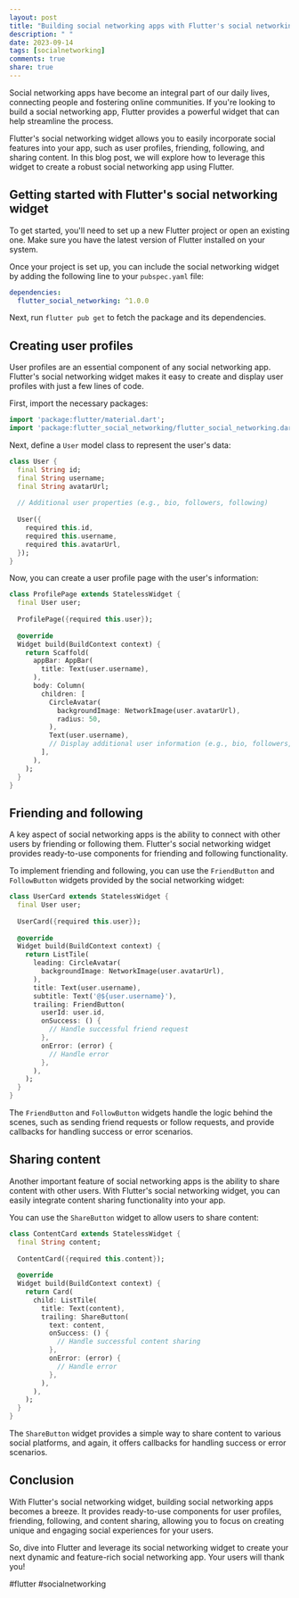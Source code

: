 ```yaml
---
layout: post
title: "Building social networking apps with Flutter's social networking widget"
description: " "
date: 2023-09-14
tags: [socialnetworking]
comments: true
share: true
---
```


Social networking apps have become an integral part of our daily lives, connecting people and fostering online communities. If you're looking to build a social networking app, Flutter provides a powerful widget that can help streamline the process.

Flutter's social networking widget allows you to easily incorporate social features into your app, such as user profiles, friending, following, and sharing content. In this blog post, we will explore how to leverage this widget to create a robust social networking app using Flutter.

## Getting started with Flutter's social networking widget

To get started, you'll need to set up a new Flutter project or open an existing one. Make sure you have the latest version of Flutter installed on your system.

Once your project is set up, you can include the social networking widget by adding the following line to your `pubspec.yaml` file:

```yaml
dependencies:
  flutter_social_networking: ^1.0.0
```

Next, run `flutter pub get` to fetch the package and its dependencies.

## Creating user profiles

User profiles are an essential component of any social networking app. Flutter's social networking widget makes it easy to create and display user profiles with just a few lines of code.

First, import the necessary packages:

```dart
import 'package:flutter/material.dart';
import 'package:flutter_social_networking/flutter_social_networking.dart';
```

Next, define a `User` model class to represent the user's data:

```dart
class User {
  final String id;
  final String username;
  final String avatarUrl;
  
  // Additional user properties (e.g., bio, followers, following)
  
  User({
    required this.id,
    required this.username,
    required this.avatarUrl,
  });
}
```

Now, you can create a user profile page with the user's information:

```dart
class ProfilePage extends StatelessWidget {
  final User user;
  
  ProfilePage({required this.user});
  
  @override
  Widget build(BuildContext context) {
    return Scaffold(
      appBar: AppBar(
        title: Text(user.username),
      ),
      body: Column(
        children: [
          CircleAvatar(
            backgroundImage: NetworkImage(user.avatarUrl),
            radius: 50,
          ),
          Text(user.username),
          // Display additional user information (e.g., bio, followers, following)
        ],
      ),
    );
  }
}
```

## Friending and following

A key aspect of social networking apps is the ability to connect with other users by friending or following them. Flutter's social networking widget provides ready-to-use components for friending and following functionality.

To implement friending and following, you can use the `FriendButton` and `FollowButton` widgets provided by the social networking widget:

```dart
class UserCard extends StatelessWidget {
  final User user;
  
  UserCard({required this.user});
  
  @override
  Widget build(BuildContext context) {
    return ListTile(
      leading: CircleAvatar(
        backgroundImage: NetworkImage(user.avatarUrl),
      ),
      title: Text(user.username),
      subtitle: Text('@${user.username}'),
      trailing: FriendButton(
        userId: user.id,
        onSuccess: () {
          // Handle successful friend request
        },
        onError: (error) {
          // Handle error
        },
      ),
    );
  }
}
```

The `FriendButton` and `FollowButton` widgets handle the logic behind the scenes, such as sending friend requests or follow requests, and provide callbacks for handling success or error scenarios.

## Sharing content

Another important feature of social networking apps is the ability to share content with other users. With Flutter's social networking widget, you can easily integrate content sharing functionality into your app.

You can use the `ShareButton` widget to allow users to share content:

```dart
class ContentCard extends StatelessWidget {
  final String content;
  
  ContentCard({required this.content});
  
  @override
  Widget build(BuildContext context) {
    return Card(
      child: ListTile(
        title: Text(content),
        trailing: ShareButton(
          text: content,
          onSuccess: () {
            // Handle successful content sharing
          },
          onError: (error) {
            // Handle error
          },
        ),
      ),
    );
  }
}
```

The `ShareButton` widget provides a simple way to share content to various social platforms, and again, it offers callbacks for handling success or error scenarios.

## Conclusion

With Flutter's social networking widget, building social networking apps becomes a breeze. It provides ready-to-use components for user profiles, friending, following, and content sharing, allowing you to focus on creating unique and engaging social experiences for your users.

So, dive into Flutter and leverage its social networking widget to create your next dynamic and feature-rich social networking app. Your users will thank you!

#flutter #socialnetworking
